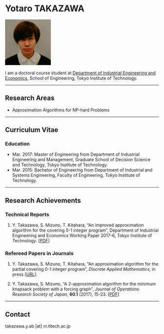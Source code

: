 # Yotaro TAKAZAWA

![Yotaro Takazawa](img/takazawa.jpg)

I am a doctoral course student at [Department of Industrial Engineering and Economics](http://educ.titech.ac.jp/iee/eng/), School of Engineering, Tokyo Institute of Technology.

---
## Research Areas
-   Approximation Algorithms for NP-hard Problems

---
## Curriculum Vitae
### Education
-   Mar. 2017: Master of Engineering from Department of Industrial Engineering and Management, Graduate School of Decision Science and Technology, Tokyo Institute of Technology.
-   Mar. 2015: Bachelor of Engineering from Department of Industrial and Systems Engineering, Faculty of Engineering, Tokyo Institute of Technology.

---
## Research Achievements
### Technical Reports
1.  Y. Takazawa, S. Mizuno, T. Kitahara, “An improved approximation algorithm for the covering 0-1 integer program”, Department of Industrial Engineering and Economics Working Paper 2017-6, Tokyo Institute of Technology. [[PDF](http://educ.titech.ac.jp/iee/news/file/news_16645.pdf)]


### Refereed Papers in Journals

1.  Y. Takazawa, S. Mizuno, T. Kitahara, “An approximation algorithm for the partial covering 0-1 integer program”,
*Discrete Applied Mathematics*, in press [[URL](http://www.sciencedirect.com/science/article/pii/S0166218X17304109)].

1.   Y. Takazawa, S. Mizuno, “A 2-approximation algorithm for the minimum knapsack problem with a forcing graph”, *Journal of Operations Research Society of Japan*, **60.1** (2017), 15-23. [[PDF](http://www.orsj.or.jp/~archive/pdf/e_mag/Vol.60_01_015.pdf)]

---
## Contact
takazawa.y.ab [at] m.titech.ac.jp
